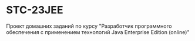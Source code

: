# STC-23JEE
Проект домашних заданий по курсу "Разработчик программного обеспечения с применением технологий Java Enterprise Edition (online)"
